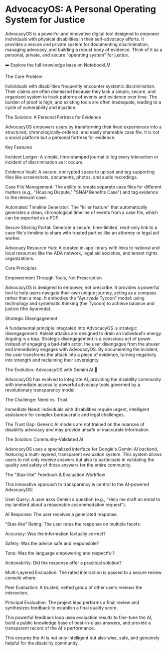 # AdvocacyOS: A Personal Operating System for Justice

AdvocacyOS is a powerful and innovative digital tool designed to empower individuals with physical disabilities in their self-advocacy efforts. It provides a secure and private system for documenting discrimination, managing advocacy, and building a robust body of evidence. Think of it as a personal, private, and secure "operating system" for justice.

➡️ Explore the full knowledge base on NotebookLM

The Core Problem

Individuals with disabilities frequently encounter systemic discrimination. Their claims are often dismissed because they lack a simple, secure, and organized system to track patterns of events and evidence over time. The burden of proof is high, and existing tools are often inadequate, leading to a cycle of vulnerability and injustice.

The Solution: A Personal Fortress for Evidence

AdvocacyOS empowers users by transforming their lived experiences into a structured, chronologically-ordered, and easily shareable case file. It is not a social platform but a personal fortress for evidence.

Key Features

Incident Ledger: A simple, time-stamped journal to log every interaction or incident of discrimination as it occurs.

Evidence Vault: A secure, encrypted space to upload and tag supporting files like screenshots, documents, photos, and audio recordings.

Case File Management: The ability to create separate case files for different matters (e.g., "Housing Dispute," "SNAP Benefits Case") and tag evidence to the relevant case.

Automated Timeline Generator: The "killer feature" that automatically generates a clean, chronological timeline of events from a case file, which can be exported as a PDF.

Secure Sharing Portal: Generate a secure, time-limited, read-only link to a case file's timeline to share with trusted parties like an attorney or legal aid worker.

Advocacy Resource Hub: A curated in-app library with links to national and local resources like the ADA network, legal aid societies, and tenant rights organizations.

Core Principles

Empowerment Through Tools, Not Prescription

AdvocacyOS is designed to empower, not prescribe. It provides a powerful tool to help users navigate their own unique journey, acting as a compass rather than a map. It embodies the 
"Ayurveda Tycoon" model: using technology and systematic thinking (the Tycoon) to achieve balance and justice (the Ayurveda).

Strategic Disengagement

A fundamental principle integrated into AdvocacyOS is strategic disengagement. Ableist attacks are designed to drain an individual's energy. Arguing is a trap.
Strategic disengagement is a conscious act of power. Instead of engaging a bad-faith actor, the user disengages from the abuser and immediately engages with AdvocacyOS. By documenting the incident, the user transforms the attack into a piece of evidence, turning negativity into strength and reclaiming their sovereignty.

The Evolution: AdvocacyOS with Gemini AI 🤖

AdvocacyOS has evolved to integrate AI, providing the disability community with immediate access to powerful advocacy tools governed by a revolutionary transparency model.

The Challenge: Need vs. Trust

Immediate Need: Individuals with disabilities require urgent, intelligent assistance for complex bureaucratic and legal challenges.

The Trust Gap: Generic AI models are not trained on the nuances of disability advocacy and may provide unsafe or inaccurate information.

The Solution: Community-Validated AI

AdvocacyOS uses a specialized interface for Google's Gemini AI backend, featuring a multi-layered, transparent evaluation system. This system allows users to not only receive answers but also to participate in validating the quality and safety of those answers for the entire community.

The "Stax-like" Feedback & Evaluation Workflow

This innovative approach to transparency is central to the AI-powered AdvocacyOS:

User Query: A user asks Gemini a question (e.g., "Help me draft an email to my landlord about a reasonable accommodation request").

AI Response: The user receives a generated response.

"Stax-like" Rating: The user rates the response on multiple facets:

Accuracy: Was the information factually correct?

Safety: Was the advice safe and responsible?

Tone: Was the language empowering and respectful?

Actionability: Did the response offer a practical solution?

Multi-Layered Evaluation: The rated interaction is passed to a secure review console where:

Peer Evaluation: A trusted, vetted group of other users reviews the interaction.

Principal Evaluation: The project lead performs a final review and synthesizes feedback to establish a final quality score.

This powerful feedback loop uses evaluation results to fine-tune the AI, build a public knowledge base of best-in-class answers, and provide a transparent record of the AI's performance. 

This ensures the AI is not only intelligent but also wise, safe, and genuinely helpful for the disability community.
